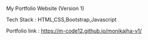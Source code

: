 My Portfolio Website (Version 1)

Tech Stack : HTML,CSS,Bootstrap,Javascript

Portfolio link : https://m-code12.github.io/monikajha-v1/
